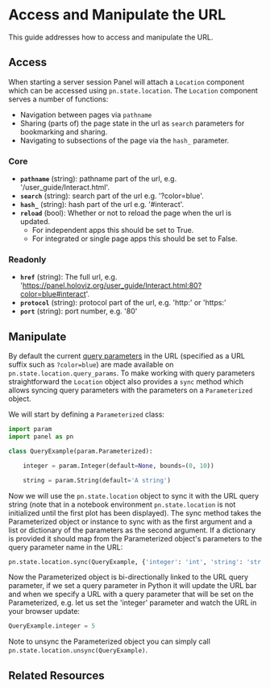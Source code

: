 # Access and Manipulate the URL

This guide addresses how to access and manipulate the URL.

## Access

When starting a server session Panel will attach a `Location` component which can be accessed using `pn.state.location`. The `Location` component serves a number of functions:

- Navigation between pages via ``pathname``
- Sharing (parts of) the page state in the url as ``search`` parameters for bookmarking and sharing.
- Navigating to subsections of the page via the ``hash_`` parameter.

### Core

* **``pathname``** (string): pathname part of the url, e.g. '/user_guide/Interact.html'.
* **``search``** (string): search part of the url e.g. '?color=blue'.
* **``hash_``** (string): hash part of the url e.g. '#interact'.
* **``reload``** (bool): Whether or not to reload the page when the url is updated.
    - For independent apps this should be set to True.
    - For integrated or single page apps this should be set to False.

### Readonly

* **``href``** (string): The full url, e.g. 'https://panel.holoviz.org/user_guide/Interact.html:80?color=blue#interact'.
* **``protocol``** (string): protocol part of the url, e.g. 'http:' or 'https:'
* **``port``** (string): port number, e.g. '80'

## Manipulate

By default the current [query parameters](https://en.wikipedia.org/wiki/Query_string) in the URL (specified as a URL suffix such as `?color=blue`) are made available on `pn.state.location.query_params`. To make working with query parameters straightforward the `Location` object also provides a `sync` method which allows syncing query parameters with the parameters on a `Parameterized` object.

We will start by defining a `Parameterized` class:

```python
import param
import panel as pn

class QueryExample(param.Parameterized):

    integer = param.Integer(default=None, bounds=(0, 10))

    string = param.String(default='A string')
```

Now we will use the `pn.state.location` object to sync it with the URL query string (note that in a notebook environment `pn.state.location` is not initialized until the first plot has been displayed). The sync method takes the Parameterized object or instance to sync with as the first argument and a list or dictionary of the parameters as the second argument. If a dictionary is provided it should map from the Parameterized object's parameters to the query parameter name in the URL:

```python
pn.state.location.sync(QueryExample, {'integer': 'int', 'string': 'str'})
```

Now the Parameterized object is bi-directionally linked to the URL query parameter, if we set a query parameter in Python it will update the URL bar and when we specify a URL with a query parameter that will be set on the Parameterized, e.g. let us set the 'integer' parameter and watch the URL in your browser update:

```python
QueryExample.integer = 5
```

Note to unsync the Parameterized object you can simply call `pn.state.location.unsync(QueryExample)`.

## Related Resources
